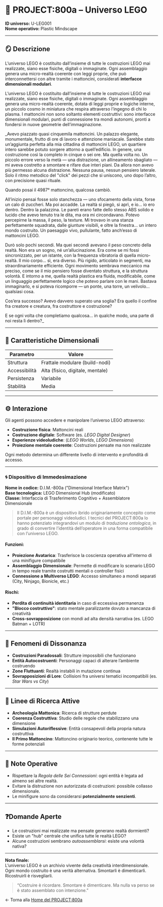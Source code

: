 # 🌌 PROJECT:800a – Universo LEGO  
**ID universo:** U-LEG001  
**Nome operativo:** Plastic Mindscape  

---

## 🪞 Descrizione  
L’universo LEGO è costituito dall’insieme di tutte le costruzioni LEGO mai realizzate, siano esse fisiche, digitali o immaginate. Ogni assemblaggio genera una micro-realtà coerente con leggi proprie, che può interconnettersi con altre tramite i mattoncini, considerati **interfacce dimensionali modulari**.

L’universo LEGO è costituito dall’insieme di tutte le costruzioni LEGO mai realizzate, siano esse fisiche, digitali o immaginate. Ogni assemblaggio genera una micro-realtà coerente, dotata di leggi proprie e logiche interne, un piccolo cosmo in miniatura che respira attraverso l’ingegno di chi lo plasma. I mattoncini non sono soltanto elementi costruttivi: sono interfacce dimensionali modulari, punti di connessione tra mondi autonomi, pronti a fondersi in nuove geometrie dell’immaginazione.

_Avevo piazzato quasi cinquemila mattoncini. Un palazzo elegante, monumentale, frutto di ore di lavoro e attenzione maniacale. Sarebbe stato un’aggiunta perfetta alla mia cittadina di mattoncini LEGO, un quartiere intero sarebbe potuto sorgere attorno a quell’edificio. In genere, una costruzione così la completo in cinque o sei ore. Ma quella volta no. Un piccolo errore verso la metà — una distrazione, un allineamento sbagliato — mi aveva costretto a smontare e rifare due interi piani. Da allora non avevo più permesso alcuna distrazione. Nessuna pausa, nessun pensiero laterale. Solo il ritmo metodico del "click" dei pezzi che si uniscono, uno dopo l’altro, con precisione quasi rituale.

Quando posai il 4987° mattoncino, qualcosa cambiò.

All’inizio pensai fosse solo stanchezza — uno sfocamento della vista, forse un calo di zuccheri. Ma poi accadde. La realtà si piegò, si aprì, e io... io ero dentro. Dentro la palazzina. Le pareti erano fatte dello stesso ABS solido e lucido che avevo tenuto tra le dita, ma ora mi circondavano. Potevo percepirne la massa, il peso, la texture. Mi trovavo in una stanza perfettamente squadrata, dalle giunture visibili, e oltre la finestra… un intero mondo costruito. Un paesaggio vivo, pullulante, fatto anch’esso di mattoncini LEGO.

Durò solo pochi secondi. Ma quei secondi avevano il peso concreto della realtà. Non era un sogno, né un’allucinazione. Era come se mi fossi sincronizzato, per un istante, con la frequenza vibratoria di quella micro-realtà. Il mio corpo... sì, era diverso. Più rigido, articolato in segmenti, ma straordinariamente efficiente. Ogni movimento sembrava meccanico ma preciso, come se il mio pensiero fosse diventato struttura, e la struttura volontà. E intorno a me, quella realtà plastica era fluida, modificabile, come un linguaggio perfettamente logico che potevo parlare con le mani. Bastava immaginarlo, e si poteva ricomporre — un ponte, una torre, un velivolo... qualsiasi cosa.

Cos’era successo? Avevo davvero superato una soglia? Era quello il confine fra creatore e creatura, fra costruttore e costruzione?

E se ogni volta che completiamo qualcosa... in qualche modo, una parte di noi resta lì dentro?_

---

## 🧭 Caratteristiche Dimensionali

| Parametro       | Valore                       |
|----------------|------------------------------|
| Struttura       | Frattale modulare (build-nodi) |
| Accessibilità   | Alta (fisico, digitale, mentale) |
| Persistenza     | Variabile                    |
| Stabilità       | Media                        |

---

## ⚙️ Interazione

Gli agenti possono accedere e manipolare l’universo LEGO attraverso:
- **Costruzione fisica**: Mattoncini reali
- **Costruzione digitale**: Software (es. *LEGO Digital Designer*)
- **Esperienze videoludiche**: (*LEGO Worlds*, *LEGO Dimensions*)
- **Proiezione mentale coerente**: Costruzioni pensate ma non realizzate

Ogni metodo determina un differente livello di intervento e profondità di accesso.

---

### 🌀 Dispositivo di Immedesimazione  
**Nome in codice:** D.I.M.-800a ("Dimensional Interface Matrix")  
**Base tecnologica:** LEGO Dimensional Hub (modificato)  
**Classe:** Interfaccia di Trasferimento Cognitivo + Assemblatore Dimensionale  

> Il D.I.M.-800a è un dispositivo ibrido originariamente concepito come portale per personaggi videoludici. I tecnici del PROJECT:800a lo hanno potenziato integrandovi un modulo di *traduzione ontologica*, in grado di convertire l’identità dell’operatore in una forma compatibile con l’universo LEGO.

#### Funzioni:
- **Proiezione Avatarica**: Trasferisce la coscienza operativa all'interno di una minifigure compatibile
- **Assemblaggio Dimensionale**: Permette di modificare lo scenario LEGO in tempo reale tramite costrutti mentali o controller fisici
- **Connessione a Multiverso LEGO**: Accesso simultaneo a mondi separati (City, Ninjago, Bionicle, etc.)

#### Rischi:
- **Perdita di continuità identitaria** in caso di eccessiva permanenza
- **"Blocco costruttivo"**: stato mentale paralizzante dovuto a mancanza di creatività
- **Cross-sovrapposizione** con mondi ad alta densità narrativa (es. LEGO Batman + LOTR)

---

## 🧪 Fenomeni di Dissonanza

- **Costruzioni Paradossali**: Strutture impossibili che funzionano
- **Entità Autocostruenti**: Personaggi capaci di alterare l’ambiente costruendo
- **Zone Fluttuanti**: Realtà instabili in mutazione continua
- **Sovrapposizioni di Lore**: Collisioni fra universi tematici incompatibili (es. *Star Wars vs City*)

---

## 🔎 Linee di Ricerca Attive

- **Archeologia Mattonica**: Ricerca di strutture perdute
- **Coerenza Costruttiva**: Studio delle regole che stabilizzano una dimensione
- **Simulazioni Autoriflessive**: Entità consapevoli della propria natura costruttiva
- **Il Primo Mattoncino**: Mattoncino originario teorico, contenente tutte le forme potenziali

---

## 📎 Note Operative

- Rispettare la *Regola delle Sei Connessioni*: ogni entità è legata ad almeno sei altre realtà.
- Evitare la distruzione non autorizzata di costruzioni: possibile collasso dimensionale.
- Le minifigure sono da considerarsi **potenzialmente senzienti**.

---

## ❓Domande Aperte

- Le costruzioni mai realizzate ma pensate generano realtà dormienti?
- Esiste un "hub" centrale che unifica tutte le realtà LEGO?
- Alcune costruzioni sembrano *autoassemblarsi*: esiste una volontà nativa?

---

**Nota finale:**  
L’universo LEGO è un archivio vivente della creatività interdimensionale. Ogni mondo costruito è una verità alternativa. Smontarli è dimenticarli. Ricostruirli è risvegliarli.

> “Costruire è ricordare. Smontare è dimenticare. Ma nulla va perso se è stato assemblato con intenzione.”

← Torna alla [Home del PROJECT:800a](../README.md)

